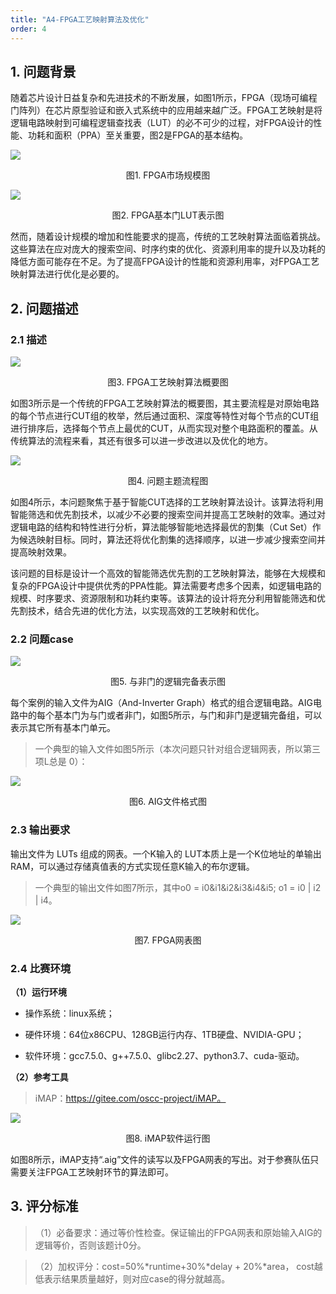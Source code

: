 ```yaml
---
title: "A4-FPGA工艺映射算法及优化"
order: 4
---
```


## 1. 问题背景

随着芯片设计日益复杂和先进技术的不断发展，如图1所示，FPGA（现场可编程门阵列）在芯片原型验证和嵌入式系统中的应用越来越广泛。FPGA工艺映射是将逻辑电路映射到可编程逻辑查找表（LUT）的必不可少的过程，对FPGA设计的性能、功耗和面积（PPA）至关重要，图2是FPGA的基本结构。

![](/res/images/activities/contest/openDACS-23-t3/fig1.png)

<center>图1. FPGA市场规模图</center>

![](/res/images/activities/contest/openDACS-23-t3/fig2.png)

<center>图2. FPGA基本门LUT表示图</center>

然而，随着设计规模的增加和性能要求的提高，传统的工艺映射算法面临着挑战。这些算法在应对庞大的搜索空间、时序约束的优化、资源利用率的提升以及功耗的降低方面可能存在不足。为了提高FPGA设计的性能和资源利用率，对FPGA工艺映射算法进行优化是必要的。

## 2. 问题描述

### 2.1 描述

![](/res/images/activities/contest/openDACS-23-t3/fig3.png)

<center>图3. FPGA工艺映射算法概要图</center>

如图3所示是一个传统的FPGA工艺映射算法的概要图，其主要流程是对原始电路的每个节点进行CUT组的枚举，然后通过面积、深度等特性对每个节点的CUT组进行排序后，选择每个节点上最优的CUT，从而实现对整个电路面积的覆盖。从传统算法的流程来看，其还有很多可以进一步改进以及优化的地方。

![](/res/images/activities/contest/openDACS-23-t3/fig4.png)

<center>图4. 问题主题流程图</center>

如图4所示，本问题聚焦于基于智能CUT选择的工艺映射算法设计。该算法将利用智能筛选和优先割技术，以减少不必要的搜索空间并提高工艺映射的效率。通过对逻辑电路的结构和特性进行分析，算法能够智能地选择最优的割集（Cut Set）作为候选映射目标。同时，算法还将优化割集的选择顺序，以进一步减少搜索空间并提高映射效果。

该问题的目标是设计一个高效的智能筛选优先割的工艺映射算法，能够在大规模和复杂的FPGA设计中提供优秀的PPA性能。算法需要考虑多个因素，如逻辑电路的规模、时序要求、资源限制和功耗约束等。该算法的设计将充分利用智能筛选和优先割技术，结合先进的优化方法，以实现高效的工艺映射和优化。

### 2.2 问题case

![](/res/images/activities/contest/openDACS-23-t3/fig5.png)

<center>图5. 与非门的逻辑完备表示图</center>

每个案例的输入文件为AIG（And-Inverter Graph）格式的组合逻辑电路。AIG电路中的每个基本门为与门或者非门，如图5所示，与门和非门是逻辑完备组，可以表示其它所有基本门单元。

> 一个典型的输入文件如图5所示（本次问题只针对组合逻辑网表，所以第三项L总是 0）：

![](/res/images/activities/contest/openDACS-23-t3/fig6.png)

<center>图6. AIG文件格式图</center>

### 2.3 输出要求

输出文件为 LUTs 组成的网表。一个K输入的 LUT本质上是一个K位地址的单输出RAM，可以通过存储真值表的方式实现任意K输入的布尔逻辑。

> 一个典型的输出文件如图7所示，其中o0 = i0&i1&i2&i3&i4&i5; o1 = i0 | i2 | i4。

![](/res/images/activities/contest/openDACS-23-t3/fig7.png)

<center>图7. FPGA网表图</center>

### 2.4 比赛环境

**（1）运行环境**

* 操作系统：linux系统；
* 硬件环境：64位x86CPU、128GB运行内存、1TB硬盘、NVIDIA-GPU；

* 软件环境：gcc7.5.0、g++7.5.0、glibc2.27、python3.7、cuda-驱动。

**（2）参考工具**

> iMAP：https://gitee.com/oscc-project/iMAP。

![](/res/images/activities/contest/openDACS-23-t3/fig8.png)

<center>图8. iMAP软件运行图</center>

如图8所示，iMAP支持“.aig”文件的读写以及FPGA网表的写出。对于参赛队伍只需要关注FPGA工艺映射环节的算法即可。

## 3. 评分标准

> （1）必备要求：通过等价性检查。保证输出的FPGA网表和原始输入AIG的逻辑等价，否则该题计0分。

> （2）加权评分：cost=50%*runtime+30%*delay + 20%*area， cost越低表示结果质量越好，则对应case的得分就越高。

